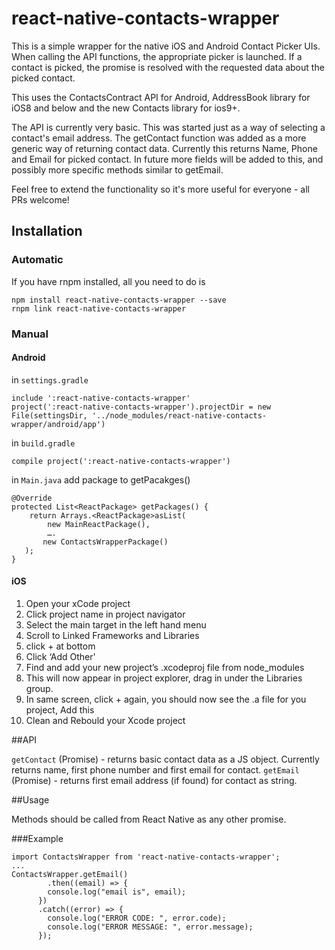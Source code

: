 # react-native-contacts-wrapper

This is a simple wrapper for the native iOS and Android Contact Picker UIs.  When calling the API functions, the appropriate picker is launched.  If a contact is picked, the promise is resolved with the requested data about the picked contact.

This uses the ContactsContract API for Android, AddressBook library for iOS8 and below and the new Contacts library for ios9+.

The API is currently very basic.  This was started just as a way of selecting a contact's email address.  The getContact function was added as a more generic way of returning contact data.  Currently this returns Name, Phone and Email for picked contact.  In future more fields will be added to this, and possibly more specific methods similar to getEmail.  

Feel free to extend the functionality so it's more useful for everyone - all PRs welcome!

## Installation

### Automatic

If you have rnpm installed, all you need to do is

```
npm install react-native-contacts-wrapper --save
rnpm link react-native-contacts-wrapper
```

### Manual

#### Android
in `settings.gradle`

```
include ':react-native-contacts-wrapper'
project(':react-native-contacts-wrapper').projectDir = new File(settingsDir, '../node_modules/react-native-contacts-wrapper/android/app')
```

in `build.gradle`

```
compile project(':react-native-contacts-wrapper')
```

in `Main.java`
add package to getPacakges()
```
@Override
protected List<ReactPackage> getPackages() {
    return Arrays.<ReactPackage>asList(
        new MainReactPackage(),
        ….
       new ContactsWrapperPackage()
   );
}
```


#### iOS

1. Open your xCode project
2. Click project name in project navigator
3. Select the main target in the left hand menu
4. Scroll to Linked Frameworks and Libraries
5. click + at bottom
6. Click ‘Add Other'
7. Find and add your new project’s .xcodeproj file from node_modules
8. This will now appear in project explorer, drag in under the Libraries group.
9. In same screen, click + again, you should now see the .a file for you project, Add this
10. Clean and Rebould your Xcode project


##API

`getContact` (Promise) - returns basic contact data as a JS object.  Currently returns name, first phone number and first email for contact.
`getEmail` (Promise) - returns first email address (if found) for contact as string.


##Usage

Methods should be called from React Native as any other promise.

###Example
```
import ContactsWrapper from 'react-native-contacts-wrapper';
...
ContactsWrapper.getEmail()
        .then((email) => {
        console.log("email is", email);
      })
      .catch((error) => {
        console.log("ERROR CODE: ", error.code);
        console.log("ERROR MESSAGE: ", error.message);
      });
```
